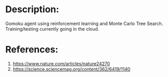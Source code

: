 # Description:

Gomoku agent using reinforcement learning and Monte Carlo Tree Search. Training/testing currently going in the cloud.

# References:
  1. https://www.nature.com/articles/nature24270
  2. https://science.sciencemag.org/content/362/6419/1140
